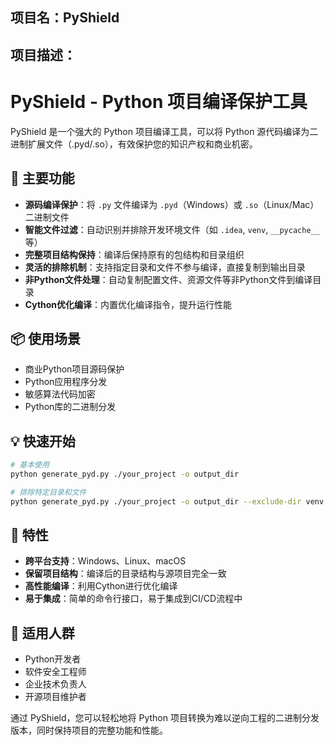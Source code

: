 ## 项目名：**PyShield**

## 项目描述：

# PyShield - Python 项目编译保护工具

PyShield 是一个强大的 Python 项目编译工具，可以将 Python 源代码编译为二进制扩展文件（.pyd/.so），有效保护您的知识产权和商业机密。

## 🚀 主要功能

- **源码编译保护**：将 `.py` 文件编译为 `.pyd`（Windows）或 `.so`（Linux/Mac）二进制文件
- **智能文件过滤**：自动识别并排除开发环境文件（如 `.idea`, `venv`, `__pycache__` 等）
- **完整项目结构保持**：编译后保持原有的包结构和目录组织
- **灵活的排除机制**：支持指定目录和文件不参与编译，直接复制到输出目录
- **非Python文件处理**：自动复制配置文件、资源文件等非Python文件到编译目录
- **Cython优化编译**：内置优化编译指令，提升运行性能

## 📦 使用场景

- 商业Python项目源码保护
- Python应用程序分发
- 敏感算法代码加密
- Python库的二进制分发

## 💡 快速开始

```bash
# 基本使用
python generate_pyd.py ./your_project -o output_dir

# 排除特定目录和文件
python generate_pyd.py ./your_project -o output_dir --exclude-dir venv,tests --exclude-py config.py
```

## 🔧 特性

- **跨平台支持**：Windows、Linux、macOS
- **保留项目结构**：编译后的目录结构与源项目完全一致
- **高性能编译**：利用Cython进行优化编译
- **易于集成**：简单的命令行接口，易于集成到CI/CD流程中

## 🎯 适用人群

- Python开发者
- 软件安全工程师
- 企业技术负责人
- 开源项目维护者

通过 PyShield，您可以轻松地将 Python 项目转换为难以逆向工程的二进制分发版本，同时保持项目的完整功能和性能。
